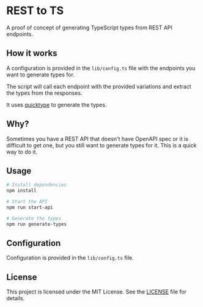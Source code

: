 # REST to TS

A proof of concept of generating TypeScript types from REST API endpoints.

## How it works

A configuration is provided in the `lib/config.ts` file with the endpoints you want to generate types for.

The script will call each endpoint with the provided variations and extract the types from the responses.

It uses [quicktype](https://github.com/glideapps/quicktype) to generate the types.

## Why?

Sometimes you have a REST API that doesn't have OpenAPI spec or it is difficult to get one, but you still want to generate types for it. This is a quick way to do it.

## Usage

```bash
# Install dependencies
npm install

# Start the API
npm run start-api

# Generate the types
npm run generate-types
```

## Configuration

Configuration is provided in the `lib/config.ts` file.

## License

This project is licensed under the MIT License. See the [LICENSE](LICENSE) file for details.
